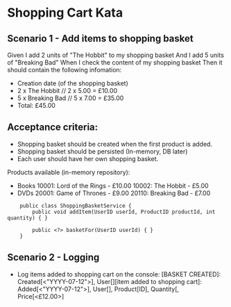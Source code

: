 # Shopping Cart Kata
## Scenario 1 - Add items to shopping basket

Given I add 2 units of "The Hobbit" to my shopping basket And I add 5 units of "Breaking Bad" When I check the content of my shopping basket Then it should contain the following infomation:

- Creation date (of the shopping basket)
- 2 x The Hobbit // 2 x 5.00 = £10.00
- 5 x Breaking Bad // 5 x 7.00 = £35.00
- Total: £45.00

## Acceptance criteria:
- Shopping basket should be created when the first product is added.
- Shopping basket should be persisted (In-memory, DB later)
- Each user should have her own shopping basket.

Products available (in-memory repository):

- Books
  10001: Lord of the Rings - £10.00
  10002: The Hobbit - £5.00
- DVDs
  20001: Game of Thrones - £9.00
  20110: Breaking Bad - £7.00

```
    public class ShoppingBasketService {
        public void addItem(UserID userId, ProductID productId, int quantity) { }

        public <?> basketFor(UserID userId) { }
    }
```

## Scenario 2 - Logging

- Log items added to shopping cart on the console:
  [BASKET CREATED]: Created[<"YYYY-07-12">], User[][item added to shopping cart]: Added[<"YYYY-07-12">], User[], Product[ID], Quantity[, Price[<£12.00>]
